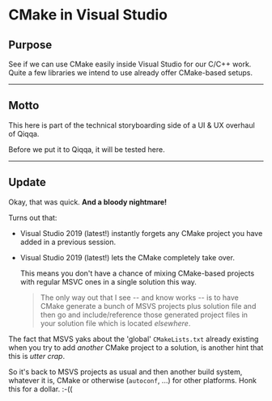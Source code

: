 ﻿# CMake in Visual Studio

## Purpose

See if we can use CMake easily inside Visual Studio for our C/C++ work. Quite a few libraries we intend to use already offer CMake-based setups.




---

## Motto

This here is part of the technical storyboarding side of a UI & UX overhaul of Qiqqa.

Before we put it to Qiqqa, it will be tested here.



---

## Update

Okay, that was quick. **And a bloody nightmare!**

Turns out that:

- Visual Studio 2019 (latest!) instantly forgets any CMake project you have added in a previous session.
- Visual Studio 2019 (latest!) lets the CMake completely take over. 

  This means you don't have a chance of mixing CMake-based projects with regular MSVC ones in a single solution this way. 

  > The only way out that I see -- and know works -- is to have CMake generate a bunch of MSVS projects plus solution file and then go and include/reference those generated project files in your solution file which is located *elsewhere*.
  
The fact that MSVS yaks about the 'global' `CMakeLists.txt` already existing when you try to add *another* CMake project to a solution, is another hint that this is *utter crap*.

So it's back to MSVS projects as usual and then another build system, whatever it is, CMake or otherwise (`autoconf`, ...) for other platforms. 
Honk this for a dollar. :-((



